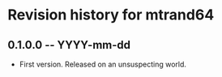# Revision history for mtrand64

## 0.1.0.0 -- YYYY-mm-dd

* First version. Released on an unsuspecting world.
